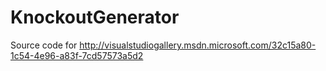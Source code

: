 KnockoutGenerator
=================

Source code for http://visualstudiogallery.msdn.microsoft.com/32c15a80-1c54-4e96-a83f-7cd57573a5d2 
